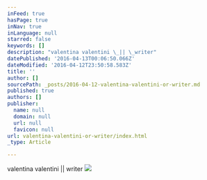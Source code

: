 ```yaml
---
inFeed: true
hasPage: true
inNav: true
inLanguage: null
starred: false
keywords: []
description: "valentina valentini \_|| \_writer"
datePublished: '2016-04-13T00:06:50.066Z'
dateModified: '2016-04-12T23:50:58.583Z'
title: ''
author: []
sourcePath: _posts/2016-04-12-valentina-valentini-or-writer.md
published: true
authors: []
publisher:
  name: null
  domain: null
  url: null
  favicon: null
url: valentina-valentini-or-writer/index.html
_type: Article

---
```

valentina valentini  ||  writer
![](https://the-grid-user-content.s3-us-west-2.amazonaws.com/1c2073f2-e19c-4288-8170-babc93cc67b3.jpg)